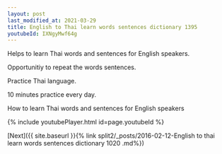 ```yaml
---
layout: post
last_modified_at: 2021-03-29
title: English to Thai learn words sentences dictionary 1395 
youtubeId: IXNgyMwf64g
---
```

 
 
Helps to learn Thai words and sentences for English speakers.

Opportunitiy to repeat the words sentences. 

Practice Thai language. 
 
10 minutes practice every day. 
 
How to learn Thai words and sentences for English speakers 
 
{% include youtubePlayer.html id=page.youtubeId %}
 
 
[Next]({{ site.baseurl }}{% link  split2/_posts/2016-02-12-English to thai learn words sentences dictionary 1020 .md%})
 
